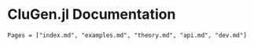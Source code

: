# CluGen.jl Documentation

```@contents
Pages = ["index.md", "examples.md", "theory.md", "api.md", "dev.md"]
```
